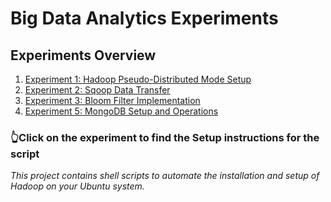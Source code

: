 # Big Data Analytics Experiments

## Experiments Overview
1. [Experiment 1: Hadoop Pseudo-Distributed Mode Setup](/docs/hadoop-setup-readme.md)
2. [Experiment 2: Sqoop Data Transfer](/docs/sqoop-readme.md)
3. [Experiment 3: Bloom Filter Implementation](/docs/bloom.md)
5. [Experiment 5: MongoDB Setup and Operations](/docs/mongo.md)
### 👆Click on the experiment to find the Setup instructions for the script

*This project contains shell scripts to automate the installation and setup of Hadoop on your Ubuntu system.*
